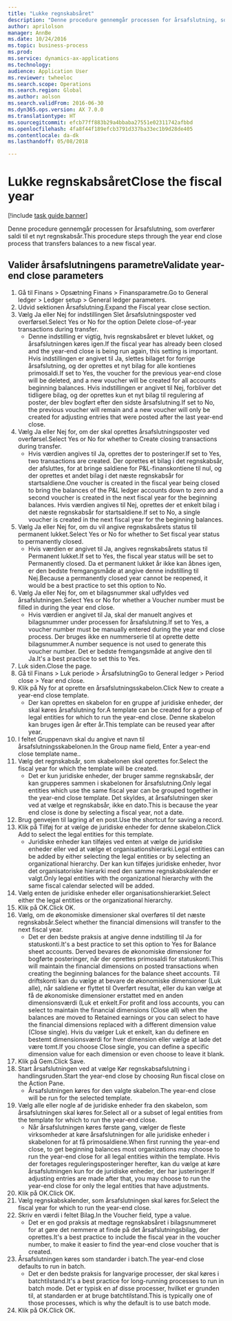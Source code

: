 ```yaml
--- 
title: "Lukke regnskabsåret"
description: "Denne procedure gennemgår processen for årsafslutning, som overfører saldi til et nyt regnskabsår."
author: aprilolson
manager: AnnBe
ms.date: 10/24/2016
ms.topic: business-process
ms.prod: 
ms.service: dynamics-ax-applications
ms.technology: 
audience: Application User
ms.reviewer: twheeloc
ms.search.scope: Operations
ms.search.region: Global
ms.author: aolson
ms.search.validFrom: 2016-06-30
ms.dyn365.ops.version: AX 7.0.0
ms.translationtype: HT
ms.sourcegitcommit: efcb77ff883b29a4bbaba27551e02311742afbbd
ms.openlocfilehash: 4fa8f44f189efcb3791d337ba33ec1b9d28de405
ms.contentlocale: da-dk
ms.lasthandoff: 05/08/2018

---
```

# <a name="close-the-fiscal-year"></a><span data-ttu-id="76e34-103">Lukke regnskabsåret</span><span class="sxs-lookup"><span data-stu-id="76e34-103">Close the fiscal year</span></span>

[!include [task guide banner](../../includes/task-guide-banner.md)]

<span data-ttu-id="76e34-104">Denne procedure gennemgår processen for årsafslutning, som overfører saldi til et nyt regnskabsår.</span><span class="sxs-lookup"><span data-stu-id="76e34-104">This procedure steps through the year end close process that transfers balances to a new fiscal year.</span></span>


## <a name="validate-year-end-close-parameters"></a><span data-ttu-id="76e34-105">Valider årsafslutningens parametre</span><span class="sxs-lookup"><span data-stu-id="76e34-105">Validate year-end close parameters</span></span>
1. <span data-ttu-id="76e34-106">Gå til Finans > Opsætning Finans > Finansparametre.</span><span class="sxs-lookup"><span data-stu-id="76e34-106">Go to General ledger > Ledger setup > General ledger parameters.</span></span>
2. <span data-ttu-id="76e34-107">Udvid sektionen Årsafslutning.</span><span class="sxs-lookup"><span data-stu-id="76e34-107">Expand the Fiscal year close section.</span></span>
3. <span data-ttu-id="76e34-108">Vælg Ja eller Nej for indstillingen Slet årsafslutningsposter ved overførsel.</span><span class="sxs-lookup"><span data-stu-id="76e34-108">Select Yes or No for the option Delete close-of-year transactions during transfer.</span></span>
    * <span data-ttu-id="76e34-109">Denne indstilling er vigtig, hvis regnskabsåret er blevet lukket, og årsafslutningen køres igen.</span><span class="sxs-lookup"><span data-stu-id="76e34-109">If the fiscal year has already been closed and the year-end close is being run again, this setting is important.</span></span> <span data-ttu-id="76e34-110">Hvis indstillingen er angivet til Ja, slettes bilaget for forrige årsafslutning, og der oprettes et nyt bilag for alle kontienes primosaldi.</span><span class="sxs-lookup"><span data-stu-id="76e34-110">If set to Yes, the voucher for the previous year-end close will be deleted, and a new voucher will be created for all accounts beginning balances.</span></span> <span data-ttu-id="76e34-111">Hvis indstillingen er angivet til Nej, forbliver det tidligere bilag, og der oprettes kun et nyt bilag til regulering af poster, der blev bogført efter den sidste årsafslutning.</span><span class="sxs-lookup"><span data-stu-id="76e34-111">If set to No, the previous voucher will remain and a new voucher will only be created for adjusting entries that were posted after the last year-end close.</span></span>  
4. <span data-ttu-id="76e34-112">Vælg Ja eller Nej for, om der skal oprettes årsafslutningsposter ved overførsel.</span><span class="sxs-lookup"><span data-stu-id="76e34-112">Select Yes or No for whether to Create closing transactions during transfer.</span></span>
    * <span data-ttu-id="76e34-113">Hvis værdien angives til Ja, oprettes der to posteringer.</span><span class="sxs-lookup"><span data-stu-id="76e34-113">If set to Yes, two transactions are created.</span></span> <span data-ttu-id="76e34-114">Der oprettes et bilag i det regnskabsår, der afsluttes, for at bringe saldiene for P&L-finanskontiene til nul, og der oprettes et andet bilag i det næste regnskabsår for startsaldiene.</span><span class="sxs-lookup"><span data-stu-id="76e34-114">One voucher is created in the fiscal year being closed to bring the balances of the P&L ledger accounts down to zero and a second voucher is created in the next fiscal year for the beginning balances.</span></span> <span data-ttu-id="76e34-115">Hvis værdien angives til Nej, oprettes der et enkelt bilag i det næste regnskabsår for startsaldiene.</span><span class="sxs-lookup"><span data-stu-id="76e34-115">If set to No, a single voucher is created in the next fiscal year for the beginning balances.</span></span>  
5. <span data-ttu-id="76e34-116">Vælg Ja eller Nej for, om du vil angive regnskabsårets status til permanent lukket.</span><span class="sxs-lookup"><span data-stu-id="76e34-116">Select Yes or No for whether to Set fiscal year status to permanently closed.</span></span>
    * <span data-ttu-id="76e34-117">Hvis værdien er angivet til Ja, angives regnskabsårets status til Permanent lukket.</span><span class="sxs-lookup"><span data-stu-id="76e34-117">If set to Yes, the fiscal year status will be set to Permanently closed.</span></span>  <span data-ttu-id="76e34-118">Da et permanent lukket år ikke kan åbnes igen, er den bedste fremgangsmåde at angive denne indstilling til Nej.</span><span class="sxs-lookup"><span data-stu-id="76e34-118">Because a permanently closed year cannot be reopened, it would be a best practice to set this option to No.</span></span>  
6. <span data-ttu-id="76e34-119">Vælg Ja eller Nej for, om et bilagsnummer skal udfyldes ved årsafslutningen.</span><span class="sxs-lookup"><span data-stu-id="76e34-119">Select Yes or No for whether a Voucher number must be filled in during the year end close.</span></span>
    * <span data-ttu-id="76e34-120">Hvis værdien er angivet til Ja, skal der manuelt angives et bilagsnummer under processen for årsafslutning.</span><span class="sxs-lookup"><span data-stu-id="76e34-120">If set to Yes, a voucher number must be manually entered during the year end close process.</span></span> <span data-ttu-id="76e34-121">Der bruges ikke en nummerserie til at oprette dette bilagsnummer.</span><span class="sxs-lookup"><span data-stu-id="76e34-121">A number sequence is not used to generate this voucher number.</span></span> <span data-ttu-id="76e34-122">Det er bedste fremgangsmåde at angive den til Ja.</span><span class="sxs-lookup"><span data-stu-id="76e34-122">It's a best practice to set this to Yes.</span></span>  
7. <span data-ttu-id="76e34-123">Luk siden.</span><span class="sxs-lookup"><span data-stu-id="76e34-123">Close the page.</span></span>
8. <span data-ttu-id="76e34-124">Gå til Finans > Luk periode > Årsafslutning</span><span class="sxs-lookup"><span data-stu-id="76e34-124">Go to General ledger > Period close > Year end close.</span></span>
9. <span data-ttu-id="76e34-125">Klik på Ny for at oprette en årsafslutningsskabelon.</span><span class="sxs-lookup"><span data-stu-id="76e34-125">Click New to create a year-end close template.</span></span>
    * <span data-ttu-id="76e34-126">Der kan oprettes en skabelon for en gruppe af juridiske enheder, der skal køres årsafslutning for.</span><span class="sxs-lookup"><span data-stu-id="76e34-126">A template can be created for a group of legal entities for which to run the year-end close.</span></span> <span data-ttu-id="76e34-127">Denne skabelon kan bruges igen år efter år.</span><span class="sxs-lookup"><span data-stu-id="76e34-127">This template can be reused year after year.</span></span>  
10. <span data-ttu-id="76e34-128">I feltet Gruppenavn skal du angive et navn til årsafslutningsskabelonen.</span><span class="sxs-lookup"><span data-stu-id="76e34-128">In the Group name field, Enter a year-end close template name..</span></span>
11. <span data-ttu-id="76e34-129">Vælg det regnskabsår, som skabelonen skal oprettes for.</span><span class="sxs-lookup"><span data-stu-id="76e34-129">Select the fiscal year for which the template will be created.</span></span>
    * <span data-ttu-id="76e34-130">Det er kun juridiske enheder, der bruger samme regnskabsår, der kan grupperes sammen i skabelonen for årsafslutning.</span><span class="sxs-lookup"><span data-stu-id="76e34-130">Only legal entities which use the same fiscal year can be grouped together in the year-end close template.</span></span> <span data-ttu-id="76e34-131">Det skyldes, at årsafslutningen sker ved at vælge et regnskabsår, ikke en dato.</span><span class="sxs-lookup"><span data-stu-id="76e34-131">This is because the year end close is done by selecting a fiscal year, not a date.</span></span>  
12. <span data-ttu-id="76e34-132">Brug genvejen til lagring af en post.</span><span class="sxs-lookup"><span data-stu-id="76e34-132">Use the shortcut for saving a record.</span></span>
13. <span data-ttu-id="76e34-133">Klik på Tilføj for at vælge de juridiske enheder for denne skabelon.</span><span class="sxs-lookup"><span data-stu-id="76e34-133">Click Add to select the legal entities for this template.</span></span>
    * <span data-ttu-id="76e34-134">Juridiske enheder kan tilføjes ved enten at vælge de juridiske enheder eller ved at vælge et organisationshierarki.</span><span class="sxs-lookup"><span data-stu-id="76e34-134">Legal entities can be added by either selecting the legal entities or by selecting an organizational hierarchy.</span></span>  <span data-ttu-id="76e34-135">Der kan kun tilføjes juridiske enheder, hvor det organisatoriske hierarki med den samme regnskabskalender er valgt.</span><span class="sxs-lookup"><span data-stu-id="76e34-135">Only legal entities with the organizational hierarchy with the same fiscal calendar selected will be added.</span></span>  
14. <span data-ttu-id="76e34-136">Vælg enten de juridiske enheder eller organisationshierarkiet.</span><span class="sxs-lookup"><span data-stu-id="76e34-136">Select either the legal entities or the organizational hierarchy.</span></span>
15. <span data-ttu-id="76e34-137">Klik på OK.</span><span class="sxs-lookup"><span data-stu-id="76e34-137">Click OK.</span></span>
16. <span data-ttu-id="76e34-138">Vælg, om de økonomiske dimensioner skal overføres til det næste regnskabsår.</span><span class="sxs-lookup"><span data-stu-id="76e34-138">Select whether the financial dimensions will transfer to the next fiscal year.</span></span>
    * <span data-ttu-id="76e34-139">Det er den bedste praksis at angive denne indstilling til Ja for statuskonti.</span><span class="sxs-lookup"><span data-stu-id="76e34-139">It's a best practice to set this option to Yes for Balance sheet accounts.</span></span>  <span data-ttu-id="76e34-140">Derved bevares de økonomiske dimensioner for bogførte posteringer, når der oprettes primosaldi for statuskonti.</span><span class="sxs-lookup"><span data-stu-id="76e34-140">This will maintain the financial dimensions on posted transactions when creating the beginning balances for the balance sheet accounts.</span></span>  <span data-ttu-id="76e34-141">Til driftskonti kan du vælge at bevare de økonomiske dimensioner (Luk alle), når saldiene er flyttet til Overført resultat, eller du kan vælge at få de økonomiske dimensioner erstattet med en anden dimensionsværdi (Luk et enkelt.</span><span class="sxs-lookup"><span data-stu-id="76e34-141">For profit and loss accounts, you can select to maintain the financial dimensions (Close all) when the balances are moved to Retained earnings or you can select to have the financial dimensions replaced with a different dimension value (Close single).</span></span> <span data-ttu-id="76e34-142">Hvis du vælger Luk et enkelt, kan du definere en bestemt dimensionsværdi for hver dimension eller vælge at lade det være tomt.</span><span class="sxs-lookup"><span data-stu-id="76e34-142">If you choose Close single, you can define a specific dimension value for each dimension or even choose to leave it blank.</span></span>  
17. <span data-ttu-id="76e34-143">Klik på Gem.</span><span class="sxs-lookup"><span data-stu-id="76e34-143">Click Save.</span></span>
18. <span data-ttu-id="76e34-144">Start årsafslutningen ved at vælge Kør regnskabsafslutning i handlingsruden.</span><span class="sxs-lookup"><span data-stu-id="76e34-144">Start the year-end close by choosing Run fiscal close on the Action Pane.</span></span>
    * <span data-ttu-id="76e34-145">Årsafslutningen køres for den valgte skabelon.</span><span class="sxs-lookup"><span data-stu-id="76e34-145">The year-end close will be run for the selected template.</span></span>  
19. <span data-ttu-id="76e34-146">Vælg alle eller nogle af de juridiske enheder fra den skabelon, som årsafslutningen skal køres for.</span><span class="sxs-lookup"><span data-stu-id="76e34-146">Select all or a subset of legal entities from the template for which to run the year-end close.</span></span>
    * <span data-ttu-id="76e34-147">Når årsafslutningen køres første gang, vælger de fleste virksomheder at køre årsafslutningen for alle juridiske enheder i skabelonen for at få primosaldiene.</span><span class="sxs-lookup"><span data-stu-id="76e34-147">When first running the year-end close, to get beginning balances most organizations may choose to run the year-end close for all legal entities within the template.</span></span> <span data-ttu-id="76e34-148">Hvis der foretages reguleringsposteringer herefter, kan du vælge at køre årsafslutningen kun for de juridiske enheder, der har justeringer.</span><span class="sxs-lookup"><span data-stu-id="76e34-148">If adjusting entries are made after that, you may choose to run the year-end close for only the legal entities that have adjustments.</span></span>  
20. <span data-ttu-id="76e34-149">Klik på OK.</span><span class="sxs-lookup"><span data-stu-id="76e34-149">Click OK.</span></span>
21. <span data-ttu-id="76e34-150">Vælg regnskabskalender, som årsafslutningen skal køres for.</span><span class="sxs-lookup"><span data-stu-id="76e34-150">Select the fiscal year for which to run the year-end close.</span></span>
22. <span data-ttu-id="76e34-151">Skriv en værdi i feltet Bilag.</span><span class="sxs-lookup"><span data-stu-id="76e34-151">In the Voucher field, type a value.</span></span>
    * <span data-ttu-id="76e34-152">Det er en god praksis at medtage regnskabsåret i bilagsnummeret for at gøre det nemmere at finde på det årsafslutningsbilag, der oprettes.</span><span class="sxs-lookup"><span data-stu-id="76e34-152">It's a best practice to include the fiscal year in the voucher number, to make it easier to find the year-end close voucher that is created.</span></span>  
23. <span data-ttu-id="76e34-153">Årsafslutningen køres som standarder i batch.</span><span class="sxs-lookup"><span data-stu-id="76e34-153">The year-end close defaults to run in batch.</span></span>
    * <span data-ttu-id="76e34-154">Det er den bedste praksis for langvarige processer, der skal køres i batchtilstand.</span><span class="sxs-lookup"><span data-stu-id="76e34-154">It's a best practice for long-running processes to run in batch mode.</span></span> <span data-ttu-id="76e34-155">Det er typisk en af disse processer, hvilket er grunden til, at standarden er at bruge batchtilstand.</span><span class="sxs-lookup"><span data-stu-id="76e34-155">This is typically one of those processes, which is why the default is to use batch mode.</span></span>  
24. <span data-ttu-id="76e34-156">Klik på OK.</span><span class="sxs-lookup"><span data-stu-id="76e34-156">Click OK.</span></span>


